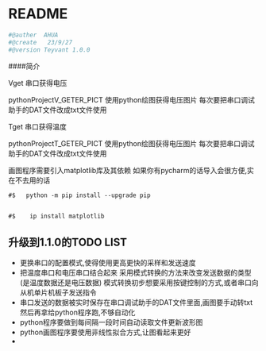 # README

```python
#@auther  AHUA
#@create   23/9/27
#@version Teyvant 1.0.0
```



####简介

Vget     串口获得电压

pythonProjectV_GETER_PICT          使用python绘图获得电压图片     每次要把串口调试助手的DAT文件改成txt文件使用

Tget     串口获得温度

pythonProjectT_GETER_PICT               使用python绘图获得电压图片     每次要把串口调试助手的DAT文件改成txt文件使用



画图程序需要引入matplotlib库及其依赖  如果你有pycharm的话导入会很方便,实在不去用的话

```
#$   python -m pip install --upgrade pip 


#$    ip install matplotlib
```



## 升级到1.1.0的TODO   LIST

- 更换串口的配置模式,使得使用更高更快的采样和发送速度
- 把温度串口和电压串口结合起来 采用模式转换的方法来改变发送数据的类型(是温度数据还是电压数据)  模式转换初步想要采用按键控制的方式,或者串口向从机单片机板子发送指令
- 串口发送的数据被实时保存在串口调试助手的DAT文件里面,画图要手动转txt然后再拿给python程序跑,不够自动化
- python程序要做到每间隔一段时间自动读取文件更新波形图
- python画图程序要使用非线性拟合方式,让图看起来更好
- ​





